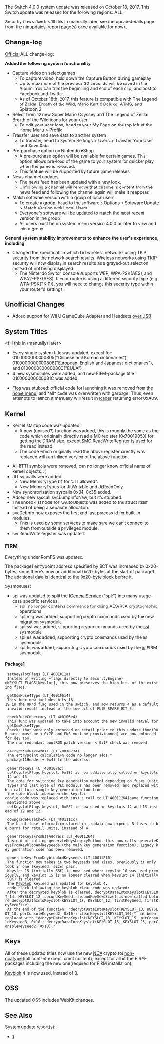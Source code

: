 The Switch 4.0.0 system update was released on October 18, 2017. This
Switch update was released for the following regions: ALL.

Security flaws fixed: \<fill this in manually later, see the
updatedetails page from the ninupdates-report page(s) once available for
now\>.

## Change-log

[Official](http://en-americas-support.nintendo.com/app/answers/detail/a_id/22525/p/897)
ALL change-log:

**Added the following system functionality**

  - Capture video on select games
      - To capture video, hold down the Capture Button during gameplay
      - Up to maximum of the previous 30 seconds will be saved in the
        Album. You can trim the beginning and end of each clip, and post
        to Facebook and Twitter.
      - As of October 18th, 2017, this feature is compatible with The
        Legend of Zelda: Breath of the Wild, Mario Kart 8 Deluxe, ARMS,
        and Splatoon 2
  - Select from 12 new Super Mario Odyssey and The Legend of Zelda:
    Breath of the Wild icons for your user
      - To edit your user icon, head to your My Page on the top left of
        the Home Menu \> Profile
  - Transfer user and save data to another system
      - To transfer, head to System Settings \> Users \> Transfer Your
        User and Save Data
  - Pre-purchase option on Nintendo eShop
      - A pre-purchase option will be available for certain games. This
        option allows pre-load of the game to your system for quicker
        play when the game is released.
      - This feature will be supported by future game releases
  - News channel updates
      - The news feed has been updated with a new look.
      - Unfollowing a channel will remove that channel's content from
        the news feed and following the channel again will make it
        reappear.
  - Match software version with a group of local users
      - To create a group, head to the software's Options \> Software
        Update \> Match Version with Local Users
      - Everyone's software will be updated to match the most recent
        version in the group
      - All users must be on system menu version 4.0.0 or later to view
        and join a group

**General system stability improvements to enhance the user's
experience, including**

  - Changed the specification which hid wireless networks using TKIP
    security from the network search results. Wireless networks using
    TKIP security will now display in search results as a grayed-out
    selection instead of not being displayed
      - The Nintendo Switch console supports WEP, WPA-PSK(AES), and
        WPA2-PSK(AES). If your router is using a different security type
        (e.g. WPA-PSK(TKIP)), you will need to change this security type
        within your router's settings.

## Unofficial Changes

  - Added support for Wii U GameCube Adapter and Headsets [ over
    USB](List%20of%20compatible%20USB%20devices.md "wikilink")

## System Titles

\<fill this in (manually) later\>

  - Every single system title was updated, except for:
    0100000000000805("Chinese and Korean dictionaries"),
    0100000000000808("European, English and Japanese dictionaries"), and
    010000000000080C("EULA").
  - 4 new sysmodules were added, and new FIRM-package title
    010000000000081C was added.

<!-- end list -->

  - [Flog](Flog.md "wikilink") was stubbed: official code for launching
    it was removed from [the home menu](Qlaunch.md "wikilink"), and
    \*all\* code was overwritten with garbage. Thus, even attempts to
    launch it manually will result in
    [loader](Loader%20services.md "wikilink") returning error 0xA09.

## Kernel

  - Kernel startup code was updated:
      - A new (unused?) function was added, this is roughly the same as
        the code which originally directly read a MC register
        (0x70019050) for [getting](Memory%20layout.md "wikilink") the
        DRAM size, except [SMC](SMC.md "wikilink") ReadWriteRegister is
        used for the read instead.
      - The code which originally read the above register directly was
        replaced with an inlined version of the above function.

<!-- end list -->

  - All RTTI symbols were removed, can no longer know official name of
    kernel objects. :(
  - JIT syscalls were added.
      - New MemoryType bit for "JIT allowed".
      - New MemoryTypes for JitWritable and JitReadOnly.
  - New synchronization syscalls 0x34, 0x35 added.
  - Added new syscall svcDumpInfoNew, but it's stubbed.
  - The linked-list node for KAutoObjects was added to the struct itself
    instead of being a separate allocation.
  - svcGetInfo now exposes the first and last process id for built-in
    modules.
      - This is used by some services to make sure we can't connect to
        them from outside a privileged module.
  - svcReadWriteRegister was updated.

### FIRM

Everything under RomFS was updated.

The package1 entrypoint address specified by BCT was increased by
0x20-bytes, since there's now an additional 0x20-bytes at the start of
package1. The additional data is identical to the 0x20-byte block before
it.

Sysmodules:

  - spl was updated to split the
    [IGeneralService](SPL%20services#spl:.md##spl: "wikilink") ("spl:")
    into many usage-case specific services.
      - spl: no longer contains commands for doing AES/RSA cryptographic
        operations
      - spl:mig was added, supporting crypto commands used by the new
        migration sysmodule.
      - spl:ssl was added, supporting crypto commands used by the
        [ssl](SSL%20services.md "wikilink") sysmodule
      - spl:es was added, supporting crypto commands used by the es
        sysmodule.
      - spl:fs was added, supporting crypto commands used by the
        [fs](Filesystem%20services.md "wikilink") FIRM
sysmodule.

#### Package1

` setKeyslotFlags (LT_4001011a)`  
` Instead of writing ~flags directly to securityEngine->KEYSLOT_FLAGS[keyslot], this now preserves the high bits of the existing flags.`  
` `  
` getOdmFuse4Type (LT_40010614)`  
` This func now includes bits 16-19 in the OR'd flag used in the switch, and now returns 4 as a default invalid result instead of the low bit of `[`FUSE_SPARE_BIT_5`](Fuses.md "wikilink")`.`  
` `  
` checkFuseCoherency (LT_400106e4)`  
` This func was updated to take into account the new invalid retval for getOdmFuse4Type.`  
` Checks that were only enforced on retail prior to this update (bootROM patch must be < 0x7F and EKS must be provisionned) are now enforced for dev too.`  
` The now redundant bootROM patch version < 0x1F check was removed.`  
`   `  
` decryptAndParsePK11 (LT_40010734)`  
` The entrypoint calculation code no longer adds *(package11Header + 0x4) to the address.`  
` `  
` generateKeys (LT_400107a2)`  
` setKeyslotFlags(keyslot, 0x15) is now additionally called on keyslots 14 and 15.`  
` The code for switching key generation method depending on fuses (unit type) and last byte of PKC modulus has been removed, and replaced with a call to a single key generation function.`  
` The code block inbetween the keyslot-config code was replaced with just a call to LT_40011264(same function mentioned above).`  
` setKeyslotFlags(keyslot, 0xFF) is now used on keyslots 12 and 15 instead of 12 and 13.`  
` `  
` downgradeFuseCheck (LT_400111cc)`  
` The burnt fuse information stored in .rodata now expects 5 fuses to be burnt for retail units, instead of 4.`  
` `  
` generateKeysFromBITAddress (LT_40011264)`  
` Instead of calling generateKeysLegacyMethod, this now calls generateKeysFromKeyblobAndKeyseeds (the main key generation function). Legacy key generation code has been removed.`  
` `  
` generateKeysFromKeyblobAndKeyseeds (LT_400112f0)`  
` The function now takes in two keyseeds and sizes, previously it only took in one (keyseed, size) pair.`  
` Keyslot 15 (initially SSK) is now used where keyslot 10 was used previously, and keyslot 15 is no longer cleared when keyslot 14 (initially SBK) is cleared.`  
` The `[`Keyblob`](Flash%20Filesystem.md "wikilink")` keyseed was updated for keyblob 4.`  
` code block following the keyblob clear code was updated:`  
` After the decrypted keyblob is cleared, decryptDataIntoKeyslot(KEYSLOT_14, KEYSLOT_12, secondKeySeed, secondKeySeedSize) is now called before decryptDataIntoKeyslot(KEYSLOT_12, KEYSLOT_12, firstKeySeed, firstKeySeedSize).`  
` At the end of the function, "decryptDataIntoKeyslot(KEYSLOT_13, KEYSLOT_10, perConsoleKeyseed2, 0x10); clearKeyslot(KEYSLOT_10);" has been replaced with "decryptDataIntoKeyslot(KEYSLOT_13, KEYSLOT_15, perConsoleKeyseed3, 0x10); decryptDataIntoKeyslot(KEYSLOT_15, KEYSLOT_15, perConsoleKeyseed2, 0x10);"`

## Keys

All of these updated titles now use the new
[NCA](NCA%20Format.md "wikilink") crypto for
[non-ncatype0](NCA.md "wikilink")(all content except .cnmt content),
except for all of the FIRM-packages including the new one(required for
FIRM installation).

[Keyblob](Flash%20Filesystem.md "wikilink") 4 is now used, instead of 3.

## OSS

The updated [OSS](https://www.nintendo.co.jp/support/oss/index.html)
includes WebKit changes.

## See Also

System update
    report(s):

  - [1](https://yls8.mtheall.com/ninupdates/reports.php?date=10-18-17_08-05-13&sys=hac)
